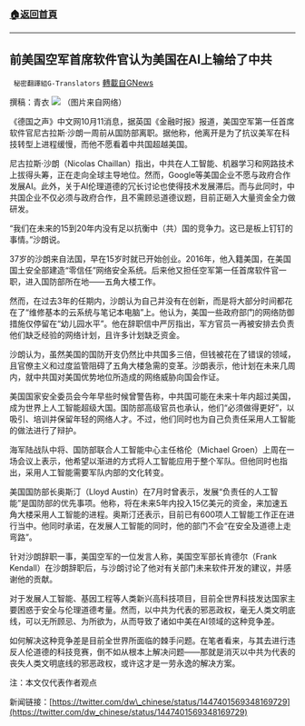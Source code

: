 ###  [:house:返回首頁](https://github.com/ourhimalayas/txt)
---


## 前美国空军首席软件官认为美国在AI上输给了中共
` 秘密翻譯組G-Translators` [轉載自GNews](https://gnews.org/zh-hans/1586796/)

撰稿：青衣
![](https://assets.gnews.org/wp-content/uploads/2021/10/图片1-32.png)
（图片来自网络）

《德国之声》中文网10月11消息，据英国《金融时报》报道，美国空军第一任首席软件官尼古拉斯·沙朗一周前从国防部离职。据他称，他离开是为了抗议美军在科技转型上进程缓慢，而他不愿看着中共国超越美国。

尼古拉斯·沙朗（Nicolas Chaillan）指出，中共在人工智能、机器学习和网路技术上拔得头筹，正在走向全球主导地位。然而，Google等美国企业不愿与政府合作发展AI。此外，关于AI伦理道德的冗长讨论也使得技术发展滞后。而与此同时，中共国企业不仅必须与政府合作，且不需顾忌道德议题，目前正砸入大量资金全力做研发。

“我们在未来的15到20年内没有足以抗衡中（共）国的竞争力。这已是板上钉钉的事情。”沙朗说。

37岁的沙朗来自法国，早在15岁时就已开始创业。2016年，他入籍美国，在美国国土安全部建造“零信任”网络安全系统。后来他又担任空军第一任首席软件官一职，进入国防部所在地——五角大楼工作。

然而，在过去3年的任期内，沙朗认为自己并没有在创新，而是将大部分时间都花在了“维修基本的云系统与笔记本电脑”上。他认为，美国一些政府部门的网络防御措施仅停留在“幼儿园水平”。他在辞职信中严厉指出，军方官员一再被安排去负责他们缺乏经验的网络计划，且许多计划缺乏资金。

沙朗认为，虽然美国的国防开支仍然比中共国多三倍，但钱被花在了错误的领域，且官僚主义和过度监管阻碍了五角大楼急需的变革。沙朗表示，他计划在未来几周内，就中共国对美国优势地位所造成的网络威胁向国会作证。

美国国家安全委员会今年早些时候曾警告称，中共国可能在未来十年内超过美国，成为世界上人工智能超级大国。国防部高级官员也承认，他们“必须做得更好”，以吸引、培训并保留年轻的网络人才。不过，他们同时也为自己负责任采用人工智能的做法进行了辩护。

海军陆战队中将、国防部联合人工智能中心主任格伦（Michael Groen）上周在一场会议上表示，他希望以渐进的方式将人工智能应用于整个军队。但他同时也指出，采用人工智能需要军队内部的文化转变。

美国国防部长奥斯汀（Lloyd Austin）在7月时曾表示，发展“负责任的人工智能”是国防部的优先事项。他称，将在未来5年内投入15亿美元的资金，来加速五角大楼采用人工智能的进程。奥斯汀还表示，目前已有600项人工智能工作正在进行当中。他同时承诺，在发展人工智能的同时，他的部门不会“在安全及道德上走弯路”。

针对沙朗辞职一事，美国空军的一位发言人称，美国空军部长肯德尔（Frank Kendall）在沙朗辞职后，与沙朗讨论了他对有关部门未来软件开发的建议，并感谢他的贡献。

对于发展人工智能、基因工程等人类新兴高科技项目，目前全世界科技发达国家主要困惑于安全与伦理道德考量。然而，以中共为代表的邪恶政权，毫无人类文明底线，可以无所顾忌、为所欲为，从而导致了诸如中美在AI领域的这种竞争差。

如何解决这种竞争差是目前全世界所面临的棘手问题。在笔者看来，与其去进行违反人伦道德的科技竞赛，倒不如从根本上解决问题——那就是消灭以中共为代表的丧失人类文明底线的邪恶政权，或许这才是一劳永逸的解决方案。

注：本文仅代表作者观点

新闻链接：[https://twitter.com/dw\_chinese/status/1447401569348169729](https://twitter.com/dw_chinese/status/1447401569348169729)
